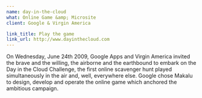 ```yaml
---
name: day-in-the-cloud
what: Online Game &amp; Microsite
client: Google & Virgin America

link_title: Play the game
link_url: http://www.dayinthecloud.com
---
```


On Wednesday, June 24th 2009, Google Apps and Virgin America invited the brave and the willing, the airborne and the earthbound to embark on the Day in the Cloud Challenge, the first online scavenger hunt played simultaneously in the air and, well, everywhere else. Google chose Makalu to design, develop and operate the online game which anchored the ambitious campaign.